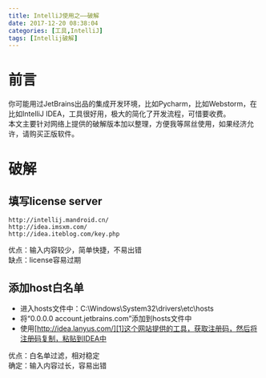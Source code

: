 ```yaml
---
title: IntelliJ使用之——破解
date: 2017-12-20 08:38:04
categories: [工具,IntelliJ]
tags: [Intellij破解]
---
```

# 前言

你可能用过JetBrains出品的集成开发环境，比如Pycharm，比如Webstorm，在比如IntelliJ IDEA，工具很好用，极大的简化了开发流程，可惜要收费。   
本文主要针对网络上提供的破解版本加以整理，方便我等屌丝使用，如果经济允许，请购买正版软件。
<!--more-->

# 破解

## 填写license server

	http://intellij.mandroid.cn/    
	http://idea.imsxm.com/    
	http://idea.iteblog.com/key.php
优点：输入内容较少，简单快捷，不易出错    
缺点：license容易过期

## 添加host白名单

- 进入hosts文件中：C:\Windows\System32\drivers\etc\hosts  
- 将“0.0.0.0 account.jetbrains.com”添加到hosts文件中
- 使用[http://idea.lanyus.com/][1]这个网站提供的工具，获取注册码，然后将注册码复制，粘贴到IDEA中

优点：白名单过滤，相对稳定    
确定：输入内容过长，容易出错


[1]: http://idea.lanyus.com